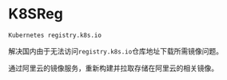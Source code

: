 # K8SReg

`Kubernetes registry.k8s.io`

解决国内由于无法访问`registry.k8s.io`仓库地址下载所需镜像问题。

通过阿里云的镜像服务，重新构建并拉取存储在阿里云的相关镜像。





